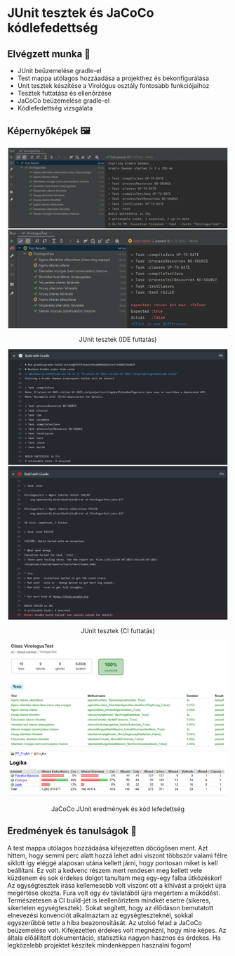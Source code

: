 # JUnit tesztek és JaCoCo kódlefedettség

## Elvégzett munka :briefcase:

- JUnit beüzemelése gradle-el
- Test mappa utólagos hozzáadása a projekthez és bekonfigurálása
- Unit tesztek készítése a Virológus osztály fontosabb funkciójaihoz
- Tesztek futtatása és ellenőrzése
- JaCoCo beüzemelése gradle-el
- Kódlefedettség vizsgálata

## Képernyőképek :framed_picture:

<p style = "text-align: center">
    <img src="./screenshots/JUnit_01.png" width="500">
    <img src="./screenshots/JUnit_02.png" width="500">
</p>
<p style = "text-align: center">JUnit tesztek (IDE futtatás)</p>

<p style = "text-align: center">
    <img src="./screenshots/JUnit_03.png" width="500">
    <img src="./screenshots/JUnit_04.png" width="500">
</p>
<p style = "text-align: center">JUnit tesztek (CI futtatás)</p>

<p style = "text-align: center">
    <img src="./screenshots/JaCoCo_01.png" width="500">
    <img src="./screenshots/JaCoCo_02.png" width="500">
</p>
<p style = "text-align: center">JaCoCo JUnit eredmények és kód lefedettség</p>


## Eredmények és tanulságok :thinking:
A test mappa utólagos hozzádaása kifejezetten döcögősen ment. Azt hittem, hogy semmi perc alatt hozzá lehet adni viszont többször valami félre siklott így eléggé alaposan utána kellett járni, hogy pontosan miket is kell beállítani. Ez volt a kedvenc részem mert rendesen meg kellett vele küzdenem és sok érdekes dolgot tanultam meg egy-egy falba ütközéskor!
Az egységtesztek írása kellemesebb volt viszont ott a kihívást a projekt újra megértése okozta. Fura volt egy év távlatából újra megérteni a működést.
Természetesen a CI build-jét is leellenőriztem mindkét esetre (sikeres, sikertelen egységtesztek). Sokat segített, hogy az élődáson bemutatott elnevezési konvenciót alkalmaztam az egységteszteknél, sokkal egyszerűbbé tette a hiba beazonosítását.
Az utolsó felad a JaCoCo beüzemelése volt. Kifejezetten érdekes volt megnézni, hogy mire képes. Az általa előállított dokumentáció, statisztika nagyon hasznos és érdekes. Ha legközelebb projektet készítek mindenképpen használni fogom!